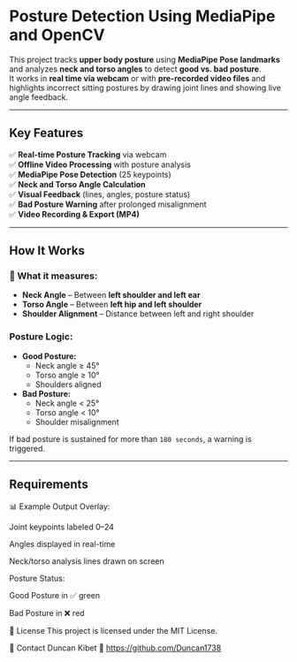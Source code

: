 #  Posture Detection Using MediaPipe and OpenCV

This project tracks **upper body posture** using **MediaPipe Pose landmarks** and analyzes **neck and torso angles** to detect **good vs. bad posture**.  
It works in **real time via webcam** or with **pre-recorded video files** and highlights incorrect sitting postures by drawing joint lines and showing live angle feedback.

---

## Key Features

✅ **Real-time Posture Tracking** via webcam  
✅ **Offline Video Processing** with posture analysis  
✅ **MediaPipe Pose Detection** (25 keypoints)  
✅ **Neck and Torso Angle Calculation**  
✅ **Visual Feedback** (lines, angles, posture status)  
✅ **Bad Posture Warning** after prolonged misalignment  
✅ **Video Recording & Export (MP4)**  

---
## How It Works

### 📌 What it measures:
- **Neck Angle** – Between **left shoulder and left ear**
- **Torso Angle** – Between **left hip and left shoulder**
- **Shoulder Alignment** – Distance between left and right shoulder

### Posture Logic:
- **Good Posture:**  
  - Neck angle ≥ 45°  
  - Torso angle ≥ 10°  
  - Shoulders aligned  
- **Bad Posture:**  
  - Neck angle < 25°  
  - Torso angle < 10°  
  - Shoulder misalignment

If bad posture is sustained for more than `180 seconds`, a warning is triggered.

---

##  Requirements

📊 Example Output
Overlay:

Joint keypoints labeled 0–24

Angles displayed in real-time

Neck/torso analysis lines drawn on screen

Posture Status:

Good Posture in ✅ green

Bad Posture in ❌ red

📜 License
This project is licensed under the MIT License.

📧 Contact
Duncan Kibet
🔗 https://github.com/Duncan1738


